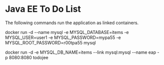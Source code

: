 # Java EE To Do List

The following commands run the application as linked containers.

docker run -d --name mysql -e MYSQL_DATABASE=items -e MYSQL_USER=user1 -e MYSQL_PASSWORD=mypa55 -e MYSQL_ROOT_PASSWORD=r00tpa55 mysql

docker run -d -e MYSQL_DB_NAME=items --link mysql:mysql --name eap -p 8080:8080 todojee
